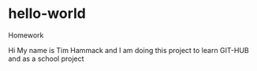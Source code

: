 # hello-world
Homework

Hi My name is Tim Hammack and I am doing this project to learn GIT-HUB and as a school project
